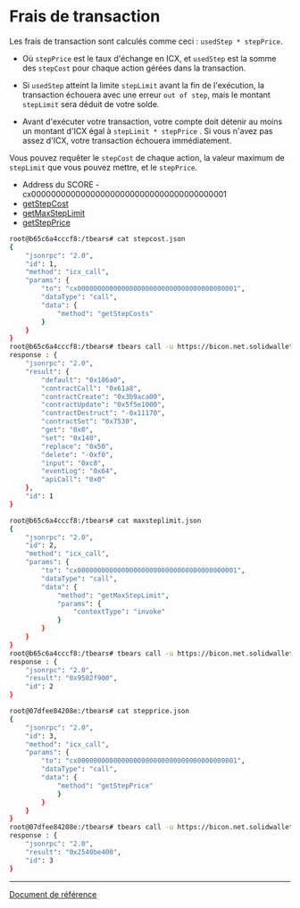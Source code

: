 # Frais de transaction

Les frais de transaction sont calculés comme ceci : `usedStep * stepPrice`.

- Où `stepPrice` est le taux d'échange en ICX, et `usedStep` est la somme des `stepCost` pour chaque action gérées dans la transaction.

- Si `usedStep` atteint la limite `stepLimit` avant la fin de l'exécution, la transaction échouera avec une erreur `out of step`, mais le montant `stepLimit` sera déduit de votre solde.

- Avant d'exécuter votre transaction, votre compte doit détenir au moins un montant d'ICX égal à `stepLimit * stepPrice` . Si vous n'avez pas assez d'ICX, votre transaction échouera immédiatement.

Vous pouvez requêter le `stepCost` de chaque action, la valeur maximum de `stepLimit` que vous pouvez mettre, et le `stepPrice`.

- Address du SCORE - cx0000000000000000000000000000000000000001
- [getStepCost](https://github.com/icon-project/governance/blob/master/README.md#getstepcosts)
- [getMaxStepLimit](https://github.com/icon-project/governance/blob/master/README.md#getmaxsteplimit)
- [getStepPrice](https://github.com/icon-project/governance/blob/master/README.md#getstepprice)

```bash
root@b65c6a4cccf8:/tbears# cat stepcost.json 
{
    "jsonrpc": "2.0",
    "id": 1,
    "method": "icx_call",
    "params": {
        "to": "cx0000000000000000000000000000000000000001",
        "dataType": "call",
        "data": {
            "method": "getStepCosts"
        }
    }
}
root@b65c6a4cccf8:/tbears# tbears call -u https://bicon.net.solidwallet.io/api/v3 stepcost.json
response : {
    "jsonrpc": "2.0",
    "result": {
        "default": "0x186a0",
        "contractCall": "0x61a8",
        "contractCreate": "0x3b9aca00",
        "contractUpdate": "0x5f5e1000",
        "contractDestruct": "-0x11170",
        "contractSet": "0x7530",
        "get": "0x0",
        "set": "0x140",
        "replace": "0x50",
        "delete": "-0xf0",
        "input": "0xc8",
        "eventLog": "0x64",
        "apiCall": "0x0"
    },
    "id": 1
}
```

```bash
root@b65c6a4cccf8:/tbears# cat maxsteplimit.json 
{
    "jsonrpc": "2.0",
    "id": 2,
    "method": "icx_call",
    "params": {
        "to": "cx0000000000000000000000000000000000000001",
        "dataType": "call",
        "data": {
            "method": "getMaxStepLimit",
            "params": {
                "contextType": "invoke"
            }
        }
    }
}
root@b65c6a4cccf8:/tbears# tbears call -u https://bicon.net.solidwallet.io/api/v3 maxsteplimit.json 
response : {
    "jsonrpc": "2.0",
    "result": "0x9502f900",
    "id": 2
}
```

```bash
root@07dfee84208e:/tbears# cat stepprice.json 
{
    "jsonrpc": "2.0",
    "id": 3,
    "method": "icx_call",
    "params": {
        "to": "cx0000000000000000000000000000000000000001",
        "dataType": "call",
        "data": {
            "method": "getStepPrice"
            }
        }
    }
}
root@07dfee84208e:/tbears# tbears call -u https://bicon.net.solidwallet.io/api/v3 stepprice.json 
response : {
    "jsonrpc": "2.0",
    "result": "0x2540be400",
    "id": 3
}
```

---
[Document de référence](https://github.com/icon-project/icon-project.github.io/tree/bdca96e297edfcd204b8d44aae32ecc52a27a932)